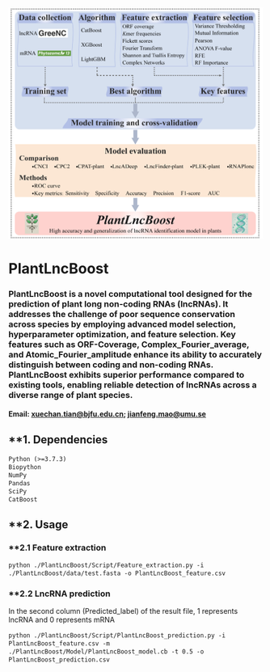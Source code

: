 ![PlantLncBoost](https://github.com/xuechantian/PlantLncBoost/blob/master/PlantLncBoost.workflow.png) 

# PlantLncBoost




### **PlantLncBoost is a novel computational tool designed for the prediction of plant long non-coding RNAs (lncRNAs). It addresses the challenge of poor sequence conservation across species by employing advanced model selection, hyperparameter optimization, and feature selection. Key features such as ORF-Coverage, Complex_Fourier_average, and Atomic_Fourier_amplitude enhance its ability to accurately distinguish between coding and non-coding RNAs. PlantLncBoost exhibits superior performance compared to existing tools, enabling reliable detection of lncRNAs across a diverse range of plant species.**




#### **Email:** xuechan.tian@bjfu.edu.cn;  jianfeng.mao@umu.se



## **1. Dependencies
    Python (>=3.7.3)
    Biopython
    NumPy
    Pandas
    SciPy
    CatBoost


## **2. Usage

### **2.1 Feature extraction

    python ./PlantLncBoost/Script/Feature_extraction.py -i ./PlantLncBoost/data/test.fasta -o PlantLncBoost_feature.csv

### **2.2 LncRNA prediction
In the second column (Predicted_label) of the result file, 1 represents lncRNA and 0 represents mRNA

    python ./PlantLncBoost/Script/PlantLncBoost_prediction.py -i PlantLncBoost_feature.csv -m ./PlantLncBoost/Model/PlantLncBoost_model.cb -t 0.5 -o PlantLncBoost_prediction.csv
